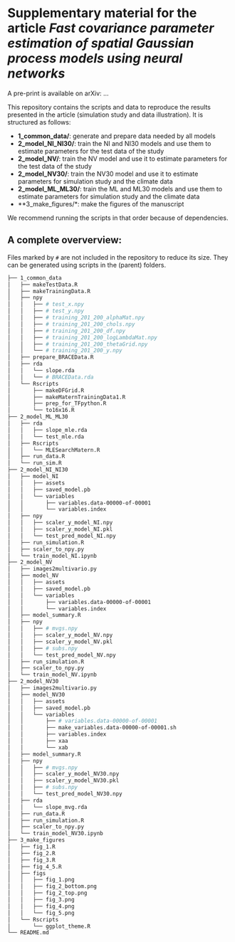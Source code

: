 # Supplementary material for the article _Fast covariance parameter estimation of spatial Gaussian process models using neural networks_

A pre-print is available on arXiv: ...

This repository contains the scripts and data to reproduce the results presented in the article (simulation study and data illustration).
It is structured as follows:

* **1_common_data/**: generate and prepare data needed by all models
* **2_model_NI_NI30/**: train the NI and NI30 models and use them to estimate parameters for the test data of the study
* **2_model_NV/**: train the NV model and use it to estimate parameters for the test data of the study
* **2_model_NV30/**: train the NV30 model and use it to estimate parameters for simulation study and the climate data
* **2_model_ML_ML30/**: train the ML and ML30 models and use them to estimate parameters for simulation study and the climate data
* **3_make_figures/*: make the figures of the manuscript

We recommend running the scripts in that order because of dependencies. 


## A complete oververview:

Files marked by `#` are not included in the repository to reduce its size.
They can be generated using scripts in the (parent) folders.

```bash
├── 1_common_data
│   ├── makeTestData.R
│   ├── makeTrainingData.R
│   ├── npy
│   │   ├── # test_x.npy 
│   │   ├── # test_y.npy
│   │   ├── # training_201_200_alphaMat.npy
│   │   ├── # training_201_200_chols.npy
│   │   ├── # training_201_200_df.npy
│   │   ├── # training_201_200_logLambdaMat.npy
│   │   ├── # training_201_200_thetaGrid.npy
│   │   └── # training_201_200_y.npy
│   ├── prepare_BRACEData.R
│   ├── rda
│   │   └── slope.rda
│   │   └── # BRACEData.rda
│   └── Rscripts
│       ├── makeDFGrid.R
│       ├── makeMaternTrainingData1.R
│       ├── prep_for_TFpython.R
│       └── to16x16.R
├── 2_model_ML_ML30
│   ├── rda
│   │   ├── slope_mle.rda
│   │   └── test_mle.rda
│   ├── Rscripts
│   │   └── MLESearchMatern.R
│   ├── run_data.R
│   └── run_sim.R
├── 2_model_NI_NI30
│   ├── model_NI
│   │   ├── assets
│   │   ├── saved_model.pb
│   │   └── variables
│   │       ├── variables.data-00000-of-00001
│   │       └── variables.index
│   ├── npy
│   │   ├── scaler_y_model_NI.npy
│   │   ├── scaler_y_model_NI.pkl
│   │   └── test_pred_model_NI.npy
│   ├── run_simulation.R
│   ├── scaler_to_npy.py
│   └── train_model_NI.ipynb
├── 2_model_NV
│   ├── images2multivario.py
│   ├── model_NV
│   │   ├── assets
│   │   ├── saved_model.pb
│   │   └── variables
│   │       ├── variables.data-00000-of-00001
│   │       └── variables.index
│   ├── model_summary.R
│   ├── npy
│   │   ├── # mvgs.npy
│   │   ├── scaler_y_model_NV.npy
│   │   ├── scaler_y_model_NV.pkl
│   │   ├── # subs.npy
│   │   └── test_pred_model_NV.npy
│   ├── run_simulation.R
│   ├── scaler_to_npy.py
│   └── train_model_NV.ipynb
├── 2_model_NV30
│   ├── images2multivario.py
│   ├── model_NV30
│   │   ├── assets
│   │   ├── saved_model.pb
│   │   └── variables
│   │       ├── # variables.data-00000-of-00001
│   │       ├── make_variables.data-00000-of-00001.sh
│   │       ├── variables.index
│   │       ├── xaa
│   │       └── xab
│   ├── model_summary.R
│   ├── npy
│   │   ├── # mvgs.npy
│   │   ├── scaler_y_model_NV30.npy
│   │   ├── scaler_y_model_NV30.pkl
│   │   ├── # subs.npy
│   │   └── test_pred_model_NV30.npy
│   ├── rda
│   │   └── slope_mvg.rda
│   ├── run_data.R
│   ├── run_simulation.R
│   ├── scaler_to_npy.py
│   └── train_model_NV30.ipynb
├── 3_make_figures
│   ├── fig_1.R
│   ├── fig_2.R
│   ├── fig_3.R
│   ├── fig_4_5.R
│   ├── figs
│   │   ├── fig_1.png
│   │   ├── fig_2_bottom.png
│   │   ├── fig_2_top.png
│   │   ├── fig_3.png
│   │   ├── fig_4.png
│   │   └── fig_5.png
│   └── Rscripts
│       └── ggplot_theme.R
└── README.md
```